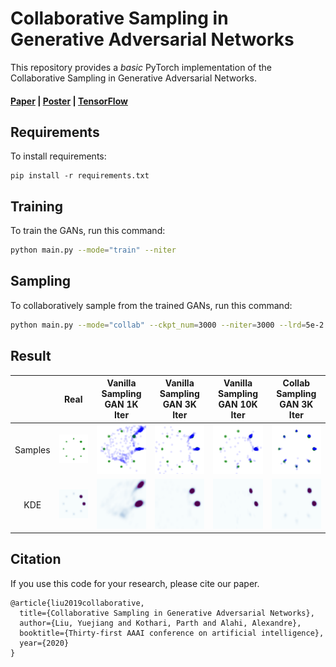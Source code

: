 # Collaborative Sampling in Generative Adversarial Networks

This repository provides a *basic* PyTorch implementation of the Collaborative Sampling in Generative Adversarial Networks.

#### [Paper](https://aaai.org/ojs/index.php/AAAI/article/view/5933/5789)  |  [Poster](https://drive.google.com/open?id=1dAO_rptJ7qOhPHVMW_9hS425Wm83LcL8)  |  [TensorFlow](https://github.com/vita-epfl/collaborative-gan-sampling)

## Requirements

To install requirements:

```setup
pip install -r requirements.txt
```

## Training

To train the GANs, run this command:

```bash
python main.py --mode="train" --niter
```

## Sampling

To collaboratively sample from the trained GANs, run this command:

```bash
python main.py --mode="collab" --ckpt_num=3000 --niter=3000 --lrd=5e-2
```

## Result

| | Real | Vanilla Sampling <br> GAN 1K Iter | Vanilla Sampling <br> GAN 3K Iter | Vanilla Sampling <br> GAN 10K Iter | Collab Sampling <br> GAN 3K Iter |
|:-------------------------:|:-------------------------:|:-------------------------:|:-------------------------:|:-------------------------:|:-------------------------:|
Samples |![](assets/batch_real.png) | ![](assets/batch_fake_01000.png) | ![](assets/batch_fake_03000.png) | ![](assets/batch_fake_10000.png) | ![](assets/batch_refine_3000_shape_3000.png) 
KDE |![](assets/kde_real.png) | ![](assets/kde_fake_01000.png) | ![](assets/kde_fake_03000.png) | ![](assets/kde_fake_10000.png) | ![](assets/kde_refine_3000_shape_3000.png) |

## Citation

If you use this code for your research, please cite our paper.

```
@article{liu2019collaborative,
  title={Collaborative Sampling in Generative Adversarial Networks},
  author={Liu, Yuejiang and Kothari, Parth and Alahi, Alexandre},
  booktitle={Thirty-first AAAI conference on artificial intelligence},
  year={2020}
}
```